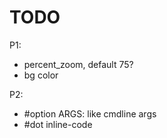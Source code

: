 # TODO

P1:
- percent_zoom, default 75?
- bg color

P2:
- #option ARGS: like cmdline args
- #dot inline-code
